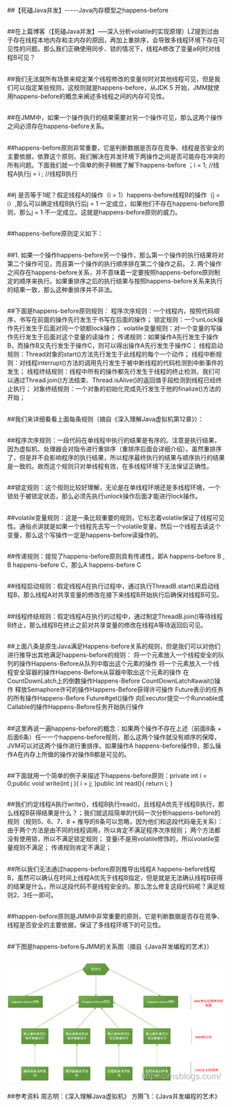 ##【死磕Java并发】-----Java内存模型之happens-before

##
##在上篇博客（【死磕Java并发】—–深入分析volatile的实现原理）LZ提到过由于存在线程本地内存和主内存的原因，再加上重排序，会导致多线程环境下存在可见性的问题。那么我们正确使用同步、锁的情况下，线程A修改了变量a何时对线程B可见？

##
##我们无法就所有场景来规定某个线程修改的变量何时对其他线程可见，但是我们可以指定某些规则，这规则就是happens-before，从JDK 5 开始，JMM就使用happens-before的概念来阐述多线程之间的内存可见性。   

##
##在JMM中，如果一个操作执行的结果需要对另一个操作可见，那么这两个操作之间必须存在happens-before关系。 

##
##happens-before原则非常重要，它是判断数据是否存在竞争、线程是否安全的主要依据，依靠这个原则，我们解决在并发环境下两操作之间是否可能存在冲突的所有问题。下面我们就一个简单的例子稍微了解下happens-before ；i = 1;       //线程A执行j = i ;      //线程B执行

##
##j 是否等于1呢？假定线程A的操作（i = 1）happens-before线程B的操作（j = i）,那么可以确定线程B执行后j = 1 一定成立，如果他们不存在happens-before原则，那么j = 1 不一定成立。这就是happens-before原则的威力。

##
##happens-before原则定义如下：

##
##1. 如果一个操作happens-before另一个操作，那么第一个操作的执行结果将对第二个操作可见，而且第一个操作的执行顺序排在第二个操作之前。   2. 两个操作之间存在happens-before关系，并不意味着一定要按照happens-before原则制定的顺序来执行。如果重排序之后的执行结果与按照happens-before关系来执行的结果一致，那么这种重排序并不非法。

##
##下面是happens-before原则规则：  程序次序规则：一个线程内，按照代码顺序，书写在前面的操作先行发生于书写在后面的操作；   锁定规则：一个unLock操作先行发生于后面对同一个锁额lock操作；   volatile变量规则：对一个变量的写操作先行发生于后面对这个变量的读操作；   传递规则：如果操作A先行发生于操作B，而操作B又先行发生于操作C，则可以得出操作A先行发生于操作C；   线程启动规则：Thread对象的start()方法先行发生于此线程的每个一个动作；   线程中断规则：对线程interrupt()方法的调用先行发生于被中断线程的代码检测到中断事件的发生；   线程终结规则：线程中所有的操作都先行发生于线程的终止检测，我们可以通过Thread.join()方法结束、Thread.isAlive()的返回值手段检测到线程已经终止执行；   对象终结规则：一个对象的初始化完成先行发生于他的finalize()方法的开始； 

##
##我们来详细看看上面每条规则（摘自《深入理解Java虚拟机第12章》）：

##
##程序次序规则：一段代码在单线程中执行的结果是有序的。注意是执行结果，因为虚拟机、处理器会对指令进行重排序（重排序后面会详细介绍）。虽然重排序了，但是并不会影响程序的执行结果，所以程序最终执行的结果与顺序执行的结果是一致的。故而这个规则只对单线程有效，在多线程环境下无法保证正确性。

##
##锁定规则：这个规则比较好理解，无论是在单线程环境还是多线程环境，一个锁处于被锁定状态，那么必须先执行unlock操作后面才能进行lock操作。

##
##volatile变量规则：这是一条比较重要的规则，它标志着volatile保证了线程可见性。通俗点讲就是如果一个线程先去写一个volatile变量，然后一个线程去读这个变量，那么这个写操作一定是happens-before读操作的。

##
##传递规则：提现了happens-before原则具有传递性，即A happens-before B , B happens-before C，那么A happens-before C

##
##线程启动规则：假定线程A在执行过程中，通过执行ThreadB.start()来启动线程B，那么线程A对共享变量的修改在接下来线程B开始执行后确保对线程B可见。

##
##线程终结规则：假定线程A在执行的过程中，通过制定ThreadB.join()等待线程B终止，那么线程B在终止之前对共享变量的修改在线程A等待返回后可见。

##
##上面八条是原生Java满足Happens-before关系的规则，但是我们可以对他们进行推导出其他满足happens-before的规则：  将一个元素放入一个线程安全的队列的操作Happens-Before从队列中取出这个元素的操作   将一个元素放入一个线程安全容器的操作Happens-Before从容器中取出这个元素的操作   在CountDownLatch上的倒数操作Happens-Before CountDownLatch#await()操作   释放Semaphore许可的操作Happens-Before获得许可操作   Future表示的任务的所有操作Happens-Before Future#get()操作   向Executor提交一个Runnable或Callable的操作Happens-Before任务开始执行操作 

##
##这里再说一遍happens-before的概念：如果两个操作不存在上述（前面8条 + 后面6条）任一一个happens-before规则，那么这两个操作就没有顺序的保障，JVM可以对这两个操作进行重排序。如果操作A happens-before操作B，那么操作A在内存上所做的操作对操作B都是可见的。

##
##下面就用一个简单的例子来描述下happens-before原则：private int i = 0;public void write(int j ){    i = j;	}public int read(){    return i;	}

##
##我们约定线程A执行write()，线程B执行read()，且线程A优先于线程B执行，那么线程B获得结果是什么？；我们就这段简单的代码一次分析happens-before的规则（规则5、6、7、8 + 推导的6条可以忽略，因为他们和这段代码毫无关系）：  由于两个方法是由不同的线程调用，所以肯定不满足程序次序规则；   两个方法都没有使用锁，所以不满足锁定规则；   变量i不是用volatile修饰的，所以volatile变量规则不满足；   传递规则肯定不满足； 

##
##所以我们无法通过happens-before原则推导出线程A happens-before线程B，虽然可以确认在时间上线程A优先于线程B指定，但是就是无法确认线程B获得的结果是什么，所以这段代码不是线程安全的。那么怎么修复这段代码呢？满足规则2、3任一即可。  

##
##happen-before原则是JMM中非常重要的原则，它是判断数据是否存在竞争、线程是否安全的主要依据，保证了多线程环境下的可见性。

##
##下图是happens-before与JMM的关系图（摘自《Java并发编程的艺术》）

##
## ![Alt text](../md/img/381060-20170213130744941-966835061.png)
##参考资料  周志明：《深入理解Java虚拟机》   方腾飞：《Java并发编程的艺术》 